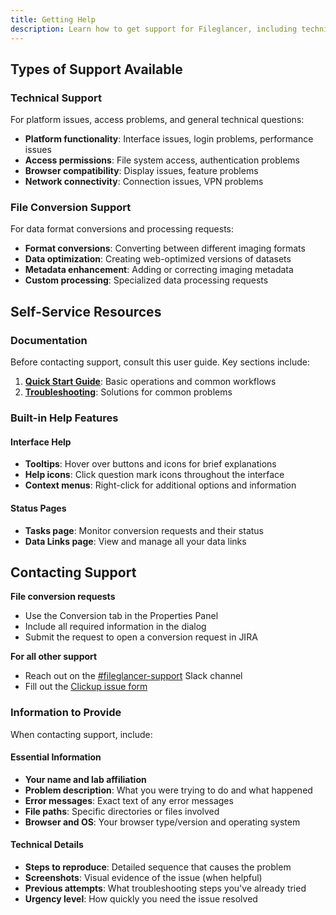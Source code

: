 ```yaml
---
title: Getting Help
description: Learn how to get support for Fileglancer, including technical assistance, file conversion help, and troubleshooting resources.
---
```

## Types of Support Available

### Technical Support

For platform issues, access problems, and general technical questions:

- **Platform functionality**: Interface issues, login problems, performance issues
- **Access permissions**: File system access, authentication problems
- **Browser compatibility**: Display issues, feature problems
- **Network connectivity**: Connection issues, VPN problems

### File Conversion Support

For data format conversions and processing requests:

- **Format conversions**: Converting between different imaging formats
- **Data optimization**: Creating web-optimized versions of datasets
- **Metadata enhancement**: Adding or correcting imaging metadata
- **Custom processing**: Specialized data processing requests

## Self-Service Resources

### Documentation

Before contacting support, consult this user guide. Key sections include:
1. [**Quick Start Guide**](../../getting-started/quick-start/): Basic operations and common workflows
3. [**Troubleshooting**](../troubleshooting/): Solutions for common problems

### Built-in Help Features

#### Interface Help
- **Tooltips**: Hover over buttons and icons for brief explanations
- **Help icons**: Click question mark icons throughout the interface
- **Context menus**: Right-click for additional options and information

#### Status Pages
- **Tasks page**: Monitor conversion requests and their status
- **Data Links page**: View and manage all your data links

## Contacting Support

**File conversion requests**
   - Use the Conversion tab in the Properties Panel
   - Include all required information in the dialog
   - Submit the request to open a conversion request in JIRA

**For all other support**
- Reach out on the [#fileglancer-support](https://hhmi.enterprise.slack.com/archives/C0938N06YN8) Slack channel
- Fill out the [Clickup issue form](https://forms.clickup.com/10502797/f/a0gmd-713/NBUCBCIN78SI2BE71G)

### Information to Provide

When contacting support, include:

#### Essential Information
- **Your name and lab affiliation**
- **Problem description**: What you were trying to do and what happened
- **Error messages**: Exact text of any error messages
- **File paths**: Specific directories or files involved
- **Browser and OS**: Your browser type/version and operating system

#### Technical Details
- **Steps to reproduce**: Detailed sequence that causes the problem
- **Screenshots**: Visual evidence of the issue (when helpful)
- **Previous attempts**: What troubleshooting steps you've already tried
- **Urgency level**: How quickly you need the issue resolved